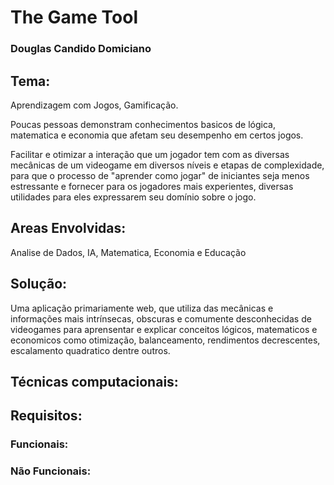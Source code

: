 # The Game Tool
<h3>Douglas Candido Domiciano</h3>

<h2> Tema: </h2>

<p>Aprendizagem com Jogos, Gamificação.</p>

<p>Poucas pessoas demonstram conhecimentos basicos de lógica, matematica e economia que afetam seu desempenho em certos jogos.</p>

<p>Facilitar e otimizar a interação que um jogador tem com as diversas mecânicas de um videogame em diversos níveis e etapas de complexidade, para que o processo de "aprender como jogar" de iniciantes seja menos estressante e fornecer para os jogadores mais experientes, diversas utilidades para eles expressarem seu domínio sobre o jogo.</p>

<h2> Areas Envolvidas: </h2>

<p>Analise de Dados, IA, Matematica, Economia e Educação</p>

<h2> Solução: </h2>

<p>Uma aplicação primariamente web, que utiliza das mecânicas e informações mais intrínsecas, obscuras e comumente desconhecidas de videogames para aprensentar e explicar conceitos lógicos, matematicos e economicos como otimização, balanceamento, rendimentos decrescentes, escalamento quadratico dentre outros.</p>

<h2> Técnicas computacionais: </h2>

<p></p>

<h2> Requisitos: </h2>

  <h3>Funcionais:</h3>
    <p></p>

  <h3>Não Funcionais:</h3>
    <p></p>
